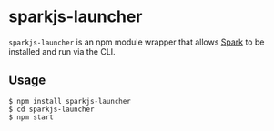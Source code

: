 # sparkjs-launcher

`sparkjs-launcher` is an npm module wrapper that allows [Spark](http://github.com/jaz303/spark) to be installed and run via the CLI.

## Usage

    $ npm install sparkjs-launcher
    $ cd sparkjs-launcher
    $ npm start